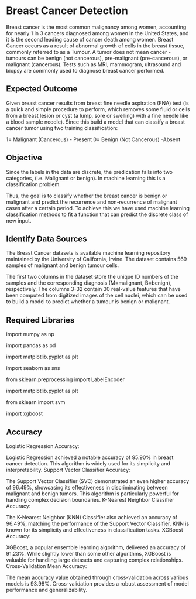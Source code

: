 
# Breast Cancer Detection

Breast cancer is the most common malignancy among women, accounting for nearly 1 in 3 cancers diagnosed among women in the United States, and it is the second leading cause of cancer death among women. Breast Cancer occurs as a result of abnormal growth of cells in the breast tissue, commonly referred to as a Tumour. A tumor does not mean cancer - tumours can be benign (not cancerous), pre-malignant (pre-cancerous), or malignant (cancerous). Tests such as MRI, mammogram, ultrasound and biopsy are commonly used to diagnose breast cancer performed.



## Expected Outcome

Given breast cancer results from breast fine needle aspiration (FNA) test (is a quick and simple procedure to perform, which removes some fluid or cells from a breast lesion or cyst (a lump, sore or swelling) with a fine needle like a blood sample needle). Since this build a model that can classify a breast cancer tumor using two training classification:

1= Malignant (Cancerous) - Present
0= Benign (Not Cancerous) -Absent


## Objective

Since the labels in the data are discrete, the predication falls into two categories, (i.e. Malignant or benign). In machine learning this is a classification problem.

Thus, the goal is to classify whether the breast cancer is benign or malignant and predict the recurrence and non-recurrence of malignant cases after a certain period. To achieve this we have used machine learning classification methods to fit a function that can predict the discrete class of new input.

## Identify Data Sources

The Breast Cancer datasets is available machine learning repository maintained by the University of California, Irvine. The dataset contains 569 samples of malignant and benign tumour cells.

The first two columns in the dataset store the unique ID numbers of the samples and the corresponding diagnosis (M=malignant, B=benign), respectively.
The columns 3-32 contain 30 real-value features that have been computed from digitized images of the cell nuclei, which can be used to build a model to predict whether a tumour is benign or malignant.

## Required Libraries

import numpy as np

import pandas as pd


import matplotlib.pyplot as plt

import seaborn as sns

from sklearn.preprocessing import LabelEncoder

import matplotlib.pyplot as plt

from sklearn import svm

import xgboost
## Accuracy

Logistic Regression Accuracy:

Logistic Regression achieved a notable accuracy of 95.90% in breast cancer detection. This algorithm is widely used for its simplicity and interpretability.
Support Vector Classifier Accuracy:

The Support Vector Classifier (SVC) demonstrated an even higher accuracy of 96.49%, showcasing its effectiveness in discriminating between malignant and benign tumors. This algorithm is particularly powerful for handling complex decision boundaries.
K-Nearest Neighbor Classifier Accuracy:

The K-Nearest Neighbor (KNN) Classifier also achieved an accuracy of 96.49%, matching the performance of the Support Vector Classifier. KNN is known for its simplicity and effectiveness in classification tasks.
XGBoost Accuracy:

XGBoost, a popular ensemble learning algorithm, delivered an accuracy of 91.23%. While slightly lower than some other algorithms, XGBoost is valuable for handling large datasets and capturing complex relationships.
Cross-Validation Mean Accuracy:

The mean accuracy value obtained through cross-validation across various models is 93.98%. Cross-validation provides a robust assessment of model performance and generalizability.